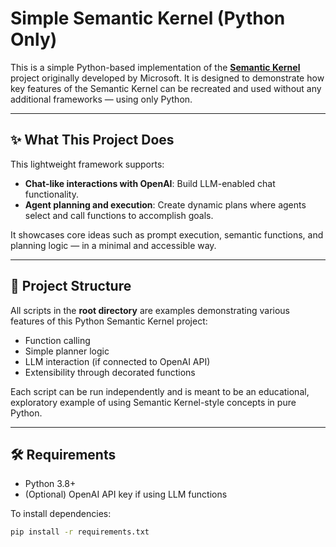 # Simple Semantic Kernel (Python Only)

This is a simple Python-based implementation of the **[Semantic Kernel](https://github.com/microsoft/semantic-kernel)** project originally developed by Microsoft. It is designed to demonstrate how key features of the Semantic Kernel can be recreated and used without any additional frameworks — using only Python.

---

## ✨ What This Project Does

This lightweight framework supports:

- **Chat-like interactions with OpenAI**: Build LLM-enabled chat functionality.
- **Agent planning and execution**: Create dynamic plans where agents select and call functions to accomplish goals.

It showcases core ideas such as prompt execution, semantic functions, and planning logic — in a minimal and accessible way.

---

## 📂 Project Structure

All scripts in the **root directory** are examples demonstrating various features of this Python Semantic Kernel project:

- Function calling
- Simple planner logic
- LLM interaction (if connected to OpenAI API)
- Extensibility through decorated functions

Each script can be run independently and is meant to be an educational, exploratory example of using Semantic Kernel-style concepts in pure Python.

---

## 🛠 Requirements

- Python 3.8+
- (Optional) OpenAI API key if using LLM functions

To install dependencies:

```bash
pip install -r requirements.txt

